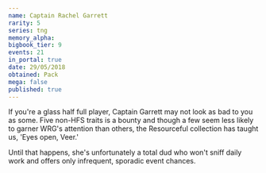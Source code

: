 ```yaml
---
name: Captain Rachel Garrett
rarity: 5
series: tng
memory_alpha:
bigbook_tier: 9
events: 21
in_portal: true
date: 29/05/2018
obtained: Pack
mega: false
published: true
---
```


If you're a glass half full player, Captain Garrett may not look as bad to you as some. Five non-HFS traits is a bounty and though a few seem less likely to garner WRG's attention than others, the Resourceful collection has taught us, 'Eyes open, Veer.'

Until that happens, she's unfortunately a total dud who won't sniff daily work and offers only infrequent, sporadic event chances.
